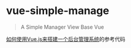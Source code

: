 # vue-simple-manage

> A Simple Manager View Base Vue


[如何使用Vue.js来搭建一个后台管理系统](https://www.cnblogs.com/progor/p/11102099.html)的参考代码
